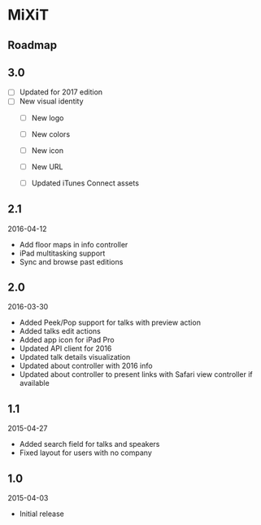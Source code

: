 # MiXiT

## Roadmap

## 3.0

- [ ] Updated for 2017 edition
- [ ] New visual identity
    - [ ] New logo
    - [ ] New colors
    - [ ] New icon
    - [ ] New URL
    - [ ] Updated iTunes Connect assets


## 2.1

2016-04-12

- Add floor maps in info controller
- iPad multitasking support
- Sync and browse past editions


## 2.0

2016-03-30

- Added Peek/Pop support for talks with preview action
- Added talks edit actions
- Added app icon for iPad Pro
- Updated API client for 2016
- Updated talk details visualization
- Updated about controller with 2016 info
- Updated about controller to present links with Safari view controller if available


## 1.1

2015-04-27

- Added search field for talks and speakers
- Fixed layout for users with no company


## 1.0

2015-04-03

- Initial release

